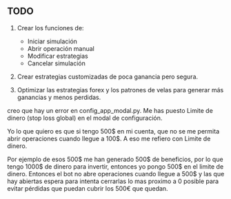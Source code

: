 
## TODO

1. Crear los funciones de:
   - Iniciar simulación
   - Abrir operación manual
   - Modificar estrategias
   - Cancelar simulación

2. Crear estrategias customizadas de poca ganancia pero segura.
3. Optimizar las estrategias forex y los patrones de velas para generar más ganancias y menos perdidas.


creo que hay un error en config_app_modal.py.
Me has puesto Limite de dinero (stop loss global) en el modal de configuración.

Yo lo que quiero es que si tengo 500$ en mi cuenta, que no se me permita abrir operaciones cuando llegue a 100$. A eso me refiero con Limite de dinero.

Por ejemplo de esos 500$ me han generado 500$ de beneficios, por lo que tengo 1000$ de dinero para invertir, entonces yo pongo 500$ en el limite de dinero. Entonces el bot no abre operaciones cuando llegue a 500$ y las que hay abiertas espera para intenta cerrarlas lo mas proximo a 0 posible para evitar pérdidas que puedan cubrir los 500€ que quedan.